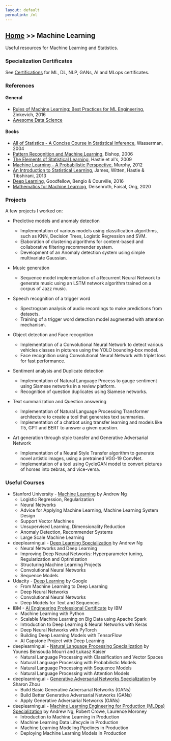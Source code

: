 ```yaml
---
layout: default
permalink: /ml
---
```


## [Home](/) >> Machine Learning

Useful resources for Machine Learning and Statistics.

### Specialization Certificates

See [Certifications](./ct) for ML, DL, NLP, GANs, AI and MLops certificates.

### References

#### General

- [Rules of Machine Learning: Best Practices for ML Engineering](https://martin.zinkevich.org/rules_of_ml/rules_of_ml.pdf), Zinkevich, 2016
- [Awesome Data Science](https://github.com/academic/awesome-datascience)

#### Books

- [All of Statistics - A Concise Course in Statistical Inference](http://www.stat.cmu.edu/~larry/all-of-statistics/), Wasserman, 2004
- [Pattern Recognition and Machine Learning](https://www.springer.com/gp/book/9780387310732), Bishop, 2006
- [The Elements of Statistical Learning](https://web.stanford.edu/~hastie/ElemStatLearn/), Hastie et al's, 2009
- [Machine Learning - A Probabilistic Perspective](https://www.cs.ubc.ca/~murphyk/MLbook/), Murphy, 2012
- [An Introduction to Statistical Learning](http://www-bcf.usc.edu/~gareth/ISL/), James, Witten, Hastie & Tibshirani, 2013
- [Deep Learning](http://www.deeplearningbook.org/), Goodfellow, Bengio & Courville, 2016
- [Mathematics for Machine Learning](https://mml-book.github.io/), Deisenroth, Faisal, Ong, 2020


### Projects

A few projects I worked on:

- Predictive models and anomaly detection
  - Implementation of various models using classification algorithms, such as KNN, Decision Trees, Logistic Regression and SVM.
  - Elaboration of clustering algorithms for content-based and collaborative filtering recommender system.
  - Development of an Anomaly detection system using simple multivariate Gaussian.

- Music generation
  - Sequence model implementation of a Recurrent Neural Network to generate music using an LSTM network algorithm trained on a corpus of Jazz music.

- Speech recognition of a trigger word
  - Spectrogram analysis of audio recordings to make predictions from datasets.
  - Training of a trigger word detection model augmented with attention mechanism.

- Object detection and Face recognition
  - Implementation of a Convolutional Neural Network to detect various vehicles classes in pictures using the YOLO bounding-box model.
  - Face recognition using Convolutional Neural Network with triplet loss for fast performance.

- Sentiment analysis and Duplicate detection
  - Implementation of Natural Language Process to gauge sentiment using Siamese networks in a review platform.
  - Recognition of question duplicates using Siamese networks.

- Text summarization and Question answering
  - Implementation of Natural Language Processing Transformer architecture to create a tool that generates text summaries.
  - Implementation of a chatbot using transfer learning and models like T5, GPT and BERT to answer a given question.

- Art generation through style transfer and Generative Adversarial Network
  - Implementation of a Neural Style Transfer algorithm to generate novel artistic images, using a pretrained VGG-19 ConvNet.
  - Implementation of a tool using CycleGAN model to convert pictures of horses into zebras, and vice-versa.


### Useful Courses

- Stanford University - [Machine Learning](https://www.coursera.org/learn/machine-learning) by Andrew Ng
  - Logistic Regression, Regularization
  - Neural Networks
  - Advice for Applying Machine Learning, Machine Learning System Design
  - Support Vector Machines
  - Unsupervised Learning, Dimensionality Reduction
  - Anomaly Detection, Recommender Systems
  - Large Scale Machine Learning
- deeplearning.ai - [Deep Learning Specialization](https://www.deeplearning.ai/) by Andrew Ng
  - Neural Networks and Deep Learning
  - Improving Deep Neural Networks: Hyperparameter tuning, Regularization and Optimization
  - Structuring Machine Learning Projects
  - Convolutional Neural Networks
  - Sequence Models
- Udacity - [Deep Learning](https://www.udacity.com/course/deep-learning--ud730) by Google
  - From Machine Learning to Deep Learning
  - Deep Neural Networks
  - Convolutional Neural Networks
  - Deep Models for Text and Sequences
- IBM - [AI Engineering Professional Certificate](https://www.coursera.org/professional-certificates/ai-engineer) by IBM
  - Machine Learning with Python
  - Scalable Machine Learning on Big Data using Apache Spark
  - Introduction to Deep Learning & Neural Networks with Keras
  - Deep Neural Networks with PyTorch
  - Building Deep Learning Models with TensorFlow
  - AI Capstone Project with Deep Learning
- deeplearning.ai - [Natural Language Processing Specialization](https://www.deeplearning.ai/) by Younes Bensouda Mourri and Łukasz Kaiser
  - Natural Language Processing with Classification and Vector Spaces
  - Natural Language Processing with Probabilistic Models
  - Natural Language Processing with Sequence Models
  - Natural Language Processing with Attention Models
- deeplearning.ai - [Generative Adversarial Networks Specialization](https://www.deeplearning.ai/) by Sharon Zhou
  - Build Basic Generative Adversarial Networks (GANs)
  - Build Better Generative Adversarial Networks (GANs)
  - Apply Generative Adversarial Networks (GANs)
- deeplearning.ai - [Machine Learning Engineering for Production (MLOps) Specialization](https://www.deeplearning.ai/) by Andrew Ng, Robert Crowe, Laurence Moroney
  - Introduction to Machine Learning in Production
  - Machine Learning Data Lifecycle in Production
  - Machine Learning Modeling Pipelines in Production
  - Deploying Machine Learning Models in Production
